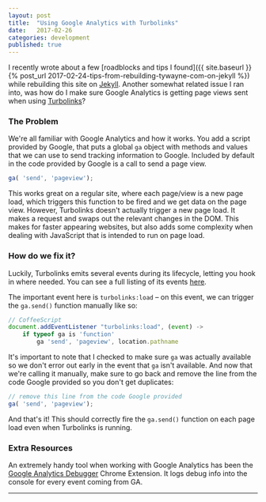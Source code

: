 ```yaml
---
layout: post
title:  "Using Google Analytics with Turbolinks"
date:   2017-02-26
categories: development
published: true
---
```


I recently wrote about a few [roadblocks and tips I found]({{ site.baseurl }}{% post_url 2017-02-24-tips-from-rebuilding-tywayne-com-on-jekyll %}) while rebuilding this site on
[Jekyll](https://jekyllrb.com). Another somewhat related issue I ran into, was how do I make sure
Google Analytics is getting page views sent when using [Turbolinks](https://github.com/turbolinks/turbolinks)?


### The Problem
We're all familiar with Google Analytics and how it works. You add a script provided by Google,
that puts a global `ga` object with methods and values that we can use to send tracking information 
to Google. Included by default in the code provided by Google is a call to send a page view.

``` javascript
ga( 'send', 'pageview');
```

This works great on a regular site, where each page/view is a new page load, which triggers this 
function to be fired and we get data on the page view. However, Turbolinks doesn't actually trigger
a new page load. It makes a request and swaps out the relevant changes in the DOM. This makes for 
faster appearing websites, but also adds some complexity when dealing with JavaScript that is 
intended to run on page load.

### How do we fix it?
Luckily, Turbolinks emits several events during its lifecycle, letting you hook in where needed. You
can see a full listing of its events [here](https://github.com/turbolinks/turbolinks#full-list-of-events).

The important event here is `turbolinks:load` – on this event, we can trigger the `ga.send()` function manually like so:

``` javascript
// CoffeeScript
document.addEventListener "turbolinks:load", (event) ->
    if typeof ga is 'function'
        ga 'send', 'pageview', location.pathname
```

It's important to note that I checked to make sure `ga` was actually available so we don't error out
early in the event that `ga` isn't available. And now that we're calling it manually, make sure to
go back and remove the line from the code Google provided so you don't get duplicates:

``` javascript
// remove this line from the code Google provided
ga( 'send', 'pageview');
```

And that's it! This should correctly fire the `ga.send()` function on each page load even when
Turbolinks is running.


### Extra Resources
An extremely handy tool when working with Google Analytics has been the [Google Analytics Debugger](https://chrome.google.com/webstore/detail/google-analytics-debugger/jnkmfdileelhofjcijamephohjechhna?hl=en) Chrome Extension. It logs debug info into the console for every event coming from GA.

***
